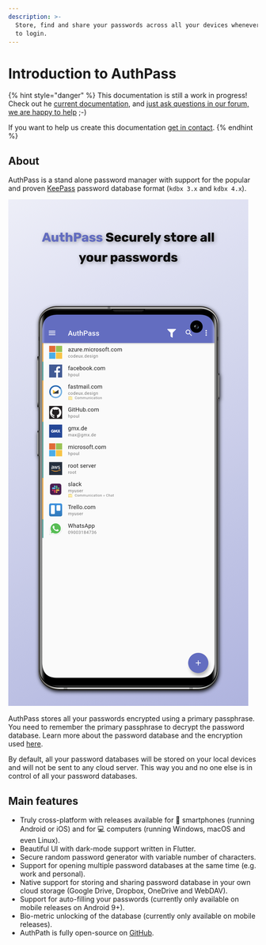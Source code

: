 ```yaml
---
description: >-
  Store, find and share your passwords across all your devices whenever you need
  to login.
---
```


# Introduction to AuthPass

{% hint style="danger" %}
This documentation is still a work in progress! Check out he [current documentation](https://authpass.app/docs/), and [just ask questions in our forum, we are happy to help](https://forum.authpass.app/) ;-\)

 If you want to help us create this documentation [get in contact](https://forum.authpass.app/c/documentation-authors/6).
{% endhint %}

## About

AuthPass is a stand alone password manager with support for the popular and proven [KeePass](https://keepass.info/help/base/index.html) password database format \(`kdbx 3.x` and `kdbx 4.x`\).

![](.gitbook/assets/samsung-galaxy-s10-plus-openfile2.png)

AuthPass stores all your passwords encrypted using a primary passphrase. You need to remember the primary passphrase to decrypt the password database. Learn more about the password database and the encryption used [here](https://keepass.info/help/kb/kdbx_4.html).

By default, all your password databases will be stored on your local devices and will not be sent to any cloud server. This way you and no one else is in control of all your password databases.

## Main features

* Truly cross-platform with releases available for 📱 smartphones \(running Android or iOS\) and for 💻 computers \(running Windows, macOS and even Linux\).
* Beautiful UI with dark-mode support written in Flutter.
* Secure random password generator with variable number of characters.
* Support for opening multiple password databases at the same time \(e.g. work and personal\).
* Native support for storing and sharing password database in your own cloud storage \(Google Drive, Dropbox, OneDrive and WebDAV\).
* Support for auto-filling your passwords \(currently only available on mobile releases on Android 9+\).
* Bio-metric unlocking of the database \(currently only available on mobile releases\).
* AuthPath is fully open-source on [GitHub](https://github.com/authpass/authpass/).



